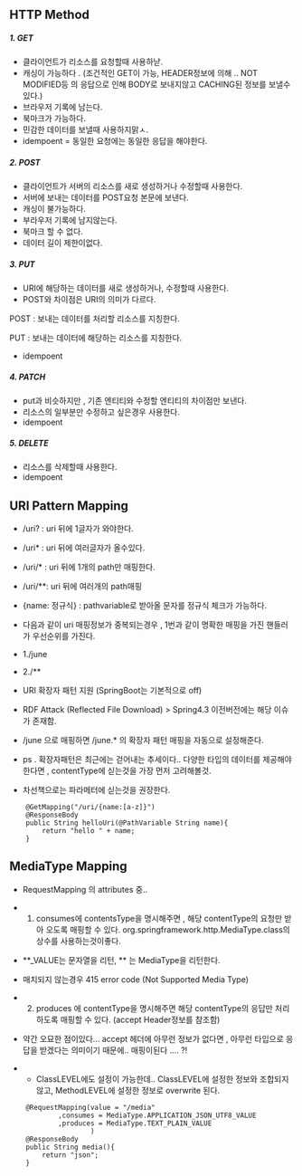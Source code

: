 ## HTTP Method 

##### 1. GET
- 클라이언트가 리소스를 요청할때 사용하낟.
- 캐싱이 가능하다 . (조건적인 GET이 가능, HEADER정보에 의해 .. NOT MODIFIED등 의 응답으로 인해 BODY로 보내지않고 CACHING된 정보를 보낼수있다.)
- 브라우저 기록에 남는다.
- 북마크가 가능하다.
- 민감한 데이터를 보낼때 사용하지맑ㅅ.
- idempoent = 동일한 요청에는 동일한 응답을 해야한다.


##### 2. POST
- 클라이언트가 서버의 리소스를 새로 생성하거나 수정할때 사용한다.
- 서버에 보내는 데이터를 POST요청 본문에 보낸다.
- 캐싱이 불가능하다.
- 부라우저 기록에 남지않는다.
- 북마크 할 수 없다.
- 데이터 길이 제한이없다.

##### 3. PUT
- URI에 해당하는 데이터를 새로 생성하거나, 수정할때 사용한다.
- POST와 차이점은 URI의 의미가 다르다.

 POST : 보내는 데이터를 처리할 리소스를 지칭한다.
 
 PUT : 보내는 데이터에 해당하는 리소스를 지칭한다.

- idempoent 

##### 4. PATCH 
- put과 비슷하지만 , 기존 엔티티와 수정할 엔티티의 차이점만 보낸다.
- 리소스의 일부분만 수정하고 싶은경우 사용한다.
- idempoent

##### 5. DELETE
- 리소스를 삭제할때 사용한다.
- idempoent



## URI Pattern Mapping 
- /uri?  : uri 뒤에 1글자가 와야한다.
- /uri*  : uri 뒤에 여러글자가 올수있다.
- /uri/* : uri 뒤에 1개의 path만 매핑한다.
- /uri/**: uri 뒤에 여러개의 path매핑
- {name: 정규식} : pathvariable로 받아올 문자를 정규식 체크가 가능하다.

- 다음과 같이 uri 매핑정보가 중복되는경우 , 1번과 같이 명확한 매핑을 가진 핸들러가 우선순위를 가진다.
- 1./june
- 2./**

- URI 확장자 패턴 지원 (SpringBoot는 기본적으로 off)
- RDF Attack (Reflected File Download) > Spring4.3 이전버전에는 해당 이슈가 존재함.
- /june 으로 매핑하면 /june.* 의 확장자 패턴 매핑을 자동으로 설정해준다.
- ps . 확장자패턴은 최근에는 걷어내는 추세이다.. 다양한 타입의 데이터를 제공해야한다면 , contentType에 싣는것을 가장 먼저 고려해볼것.
- 차선책으로는 파라메터에 싣는것을 권장한다.

```
    @GetMapping("/uri/{name:[a-z]}")
    @ResponseBody
    public String helloUri(@PathVariable String name){
        return "hello " + name;
    }
```


## MediaType Mapping 

- RequestMapping 의 attributes 중..
- 1. consumes에 contentsType을 명시해주면 , 해당 contentType의 요청만 받아 오도록 매핑할 수 있다.
org.springframework.http.MediaType.class의 상수를 사용하는것이좋다.
- **_VALUE는 문자열을 리턴, ** 는 MediaType을 리턴한다.
- 매치되지 않는경우 415 error code (Not Supported Media Type) 

- 2. produces 에 contentType을 명시해주면 해당 contentType의 응답만 처리하도록 매핑할 수 있다. (accept Header정보를 참조함)
- 약간 오묘한 점이있다... accept 헤더에 아무런 정보가 없다면 , 아무런 타입으로 응답을 받겠다는 의미이기 때문에.. 매핑이된다 .... ?! 
- * ClassLEVEL에도 설정이 가능한데.. ClassLEVEL에 설정한 정보와 조합되지않고, MethodLEVEL에 설정한 정보로 overwrite 된다.
```
    @RequestMapping(value = "/media"
            ,consumes = MediaType.APPLICATION_JSON_UTF8_VALUE
            ,produces = MediaType.TEXT_PLAIN_VALUE
                    )
    @ResponseBody
    public String media(){
        return "json";
    }
```

